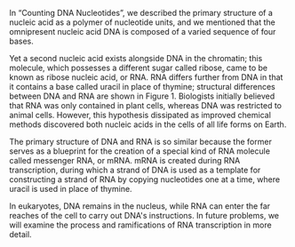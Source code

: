 In “Counting DNA Nucleotides”, we described the primary structure of a nucleic acid as a polymer of nucleotide units, and we mentioned that the omnipresent nucleic acid DNA is composed of a varied sequence of four bases.

Yet a second nucleic acid exists alongside DNA in the chromatin; this molecule, which possesses a different sugar called ribose, came to be known as ribose nucleic acid, or RNA. RNA differs further from DNA in that it contains a base called uracil in place of thymine; structural differences between DNA and RNA are shown in Figure 1. Biologists initially believed that RNA was only contained in plant cells, whereas DNA was restricted to animal cells. However, this hypothesis dissipated as improved chemical methods discovered both nucleic acids in the cells of all life forms on Earth.

The primary structure of DNA and RNA is so similar because the former serves as a blueprint for the creation of a special kind of RNA molecule called messenger RNA, or mRNA. mRNA is created during RNA transcription, during which a strand of DNA is used as a template for constructing a strand of RNA by copying nucleotides one at a time, where uracil is used in place of thymine.

In eukaryotes, DNA remains in the nucleus, while RNA can enter the far reaches of the cell to carry out DNA's instructions. In future problems, we will examine the process and ramifications of RNA transcription in more detail.